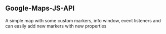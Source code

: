 ## Google-Maps-JS-API

A simple map with some custom markers, info window, event listeners and can easily add new markers with new properties
